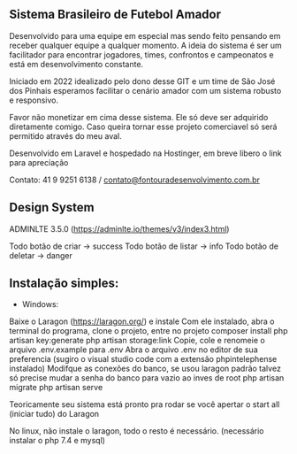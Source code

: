 ## Sistema Brasileiro de Futebol Amador

Desenvolvido para uma equipe em especial mas sendo feito pensando em receber qualquer equipe a qualquer momento. A ideia do sistema
é ser um facilitador para encontrar jogadores, times, confrontos e campeonatos e está em desenvolvimento constante. 

Iniciado em 2022 idealizado pelo dono desse GIT e um time de São José dos Pinhais esperamos facilitar o cenário amador com um sistema 
robusto e responsivo.

Favor não monetizar em cima desse sistema. Ele só deve ser adquirido diretamente comigo. Caso queira tornar esse projeto comerciavel
só será permitido através do meu aval.

Desenvolvido em Laravel e hospedado na Hostinger, em breve libero o link para apreciação

Contato: 41 9 9251 6138 / contato@fontouradesenvolvimento.com.br

## Design System
ADMINLTE 3.5.0 (https://adminlte.io/themes/v3/index3.html)

Todo botão de criar -> success
Todo botão de listar -> info
Todo botão de deletar -> danger

## Instalação simples:
- Windows:

Baixe o Laragon (https://laragon.org/) e instale
Com ele instalado, abra o terminal do programa, clone o projeto, entre no projeto
composer install
php artisan key:generate
php artisan storage:link
Copie, cole e renomeie o arquivo .env.example para .env
Abra o arquivo .env no editor de sua preferencia (sugiro o visual studio code com a extensão phpintelephense instalado)
Modifque as conexões do banco, se usou laragon padrão talvez só precise mudar a senha do banco para vazio ao inves de root
php artisan migrate
php artisan serve

Teoricamente seu sistema está pronto pra rodar se você apertar o start all (iniciar tudo) do Laragon

No linux, não instale o laragon, todo o resto é necessário. (necessário instalar o php 7.4 e mysql)
